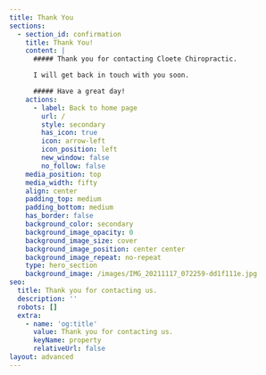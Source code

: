 ```yaml
---
title: Thank You
sections:
  - section_id: confirmation
    title: Thank You!
    content: |
      ##### Thank you for contacting Cloete Chiropractic. 

      I will get back in touch with you soon.

      ##### Have a great day!
    actions:
      - label: Back to home page
        url: /
        style: secondary
        has_icon: true
        icon: arrow-left
        icon_position: left
        new_window: false
        no_follow: false
    media_position: top
    media_width: fifty
    align: center
    padding_top: medium
    padding_bottom: medium
    has_border: false
    background_color: secondary
    background_image_opacity: 0
    background_image_size: cover
    background_image_position: center center
    background_image_repeat: no-repeat
    type: hero_section
    background_image: /images/IMG_20211117_072259-dd1f111e.jpg
seo:
  title: Thank you for contacting us.
  description: ''
  robots: []
  extra:
    - name: 'og:title'
      value: Thank you for contacting us.
      keyName: property
      relativeUrl: false
layout: advanced
---
```

